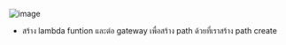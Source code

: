 ![image](https://github.com/ammaret999/project-aws/assets/119582626/994a77ce-620b-4a9d-8326-5e50972ce16b)
- สร้าง lambda funtion และต่อ gateway เพื่อสร้าง path ด้วยที่เราสร้าง path create
